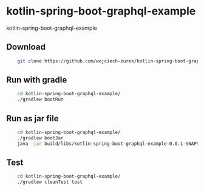 # kotlin-spring-boot-graphql-example
kotlin-spring-boot-graphql-example

## Download

```bash
    git clone https://github.com/wojciech-zurek/kotlin-spring-boot-graphql-example.git
```

## Run with gradle

```bash
    cd kotlin-spring-boot-graphql-example/
    ./gradlew bootRun
```

## Run as jar file

```bash
    cd kotlin-spring-boot-graphql-example/
    ./gradlew bootJar
    java -jar build/libs/kotlin-spring-boot-graphql-example-0.0.1-SNAPSHOT.jar
```

## Test

```bash
    cd kotlin-spring-boot-graphql-example/
    ./gradlew cleanTest test
`````